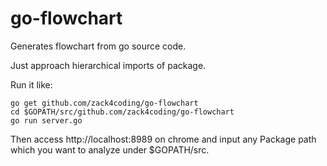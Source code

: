# go-flowchart
Generates flowchart from go source code.

Just approach hierarchical imports of package.

Run it like:
```
go get github.com/zack4coding/go-flowchart
cd $GOPATH/src/github.com/zack4coding/go-flowchart
go run server.go
```
Then access http://localhost:8989 on chrome
and input any Package path which you want to analyze under $GOPATH/src.
